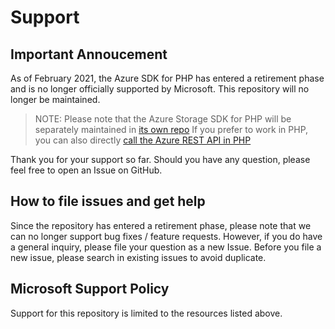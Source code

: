 # Support

## Important Annoucement

As of February 2021, the Azure SDK for PHP has entered a retirement phase and is no longer officially supported by Microsoft. This repository will no longer be maintained.  

>NOTE: Please note that the Azure Storage SDK for PHP will be separately maintained in [its own repo](https://github.com/Azure/azure-storage-php)
If you prefer to work in PHP, you can also directly [call the Azure REST API in PHP](https://docs.microsoft.com/en-us/rest/api/azure/) 

Thank you for your support so far. Should you have any question, please feel free to open an Issue on GitHub.

## How to file issues and get help  

Since the repository has entered a retirement phase, please note that we can no longer support bug fixes / feature requests. However, if you do have a general inquiry, please file 
your question as a new Issue. Before you file a new issue, please search in existing issues to avoid duplicate. 

## Microsoft Support Policy  

Support for this repository is limited to the resources listed above.
